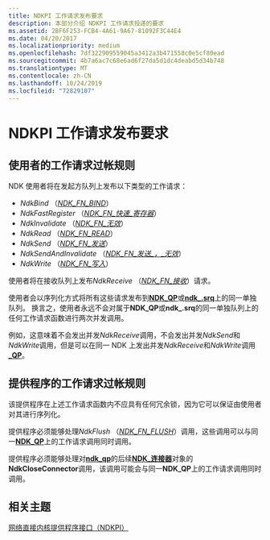 ```yaml
---
title: NDKPI 工作请求发布要求
description: 本部分介绍 NDKPI 工作请求投递的要求
ms.assetid: 2BF6F253-FCB4-4A61-9A67-81092F3C44E4
ms.date: 04/20/2017
ms.localizationpriority: medium
ms.openlocfilehash: 7df322909559045a3412a3b471558c0e5cf80ead
ms.sourcegitcommit: 4b7a6ac7c68e6ad6f27da5d1dc4deabd5d34b748
ms.translationtype: MT
ms.contentlocale: zh-CN
ms.lasthandoff: 10/24/2019
ms.locfileid: "72829107"
---
```

# <a name="ndkpi-work-request-posting-requirements"></a>NDKPI 工作请求发布要求


## <a name="work-request-posting-rules-for-the-consumer"></a>使用者的工作请求过帐规则


NDK 使用者将在发起方队列上发布以下类型的工作请求：

-   *NdkBind* （[*NDK\_FN\_BIND*](https://docs.microsoft.com/windows-hardware/drivers/ddi/ndkpi/nc-ndkpi-ndk_fn_bind)）
-   *NdkFastRegister* （[*NDK\_FN\_快速\_寄存器*](https://docs.microsoft.com/windows-hardware/drivers/ddi/ndkpi/nc-ndkpi-ndk_fn_fast_register)）
-   *NdkInvalidate* （[*NDK\_FN\_无效*](https://docs.microsoft.com/windows-hardware/drivers/ddi/ndkpi/nc-ndkpi-ndk_fn_invalidate)）
-   *NdkRead* （[*NDK\_FN\_READ*](https://docs.microsoft.com/windows-hardware/drivers/ddi/ndkpi/nc-ndkpi-ndk_fn_read)）
-   *NdkSend* （[*NDK\_FN\_发送*](https://docs.microsoft.com/windows-hardware/drivers/ddi/ndkpi/nc-ndkpi-ndk_fn_send)）
-   *NdkSendAndInvalidate* （[*NDK\_FN\_发送\_，\_无效*](https://docs.microsoft.com/windows-hardware/drivers/ddi/ndkpi/nc-ndkpi-ndk_fn_send_and_invalidate)）
-   *NdkWrite* （[*NDK\_FN\_写入*](https://docs.microsoft.com/windows-hardware/drivers/ddi/ndkpi/nc-ndkpi-ndk_fn_write)）

使用者将在接收队列上发布*NdkReceive* （[*NDK\_FN\_接收*](https://docs.microsoft.com/windows-hardware/drivers/ddi/ndkpi/nc-ndkpi-ndk_fn_receive)）请求。

使用者会以序列化方式将所有这些请求发布到[**NDK\_QP**](https://docs.microsoft.com/windows-hardware/drivers/ddi/ndkpi/ns-ndkpi-_ndk_qp)或[**ndk\_.srq**](https://docs.microsoft.com/windows-hardware/drivers/ddi/ndkpi/ns-ndkpi-_ndk_srq)上的同一单独队列。 换言之，使用者永远不会对属于**NDK\_QP**或**ndk\_.srq**的同一单独队列上的任何工作请求函数进行两次并发调用。

例如，这意味着不会发出并发*NdkReceive*调用，不会发出并发*NdkSend*和*NdkWrite*调用，但是可以在同一 NDK 上发出并发*NdkReceive*和*NdkWrite*调用[ **\_QP**](https://docs.microsoft.com/windows-hardware/drivers/ddi/ndkpi/ns-ndkpi-_ndk_qp)。

## <a name="work-request-posting-rules-for-the-provider"></a>提供程序的工作请求过帐规则


该提供程序在上述工作请求函数内不应具有任何冗余锁，因为它可以保证由使用者对其进行序列化。

提供程序必须能够处理*NdkFlush* （[*NDK\_FN\_FLUSH*](https://docs.microsoft.com/windows-hardware/drivers/ddi/ndkpi/nc-ndkpi-ndk_fn_flush)）调用，这些调用可以与同一[**NDK\_QP**](https://docs.microsoft.com/windows-hardware/drivers/ddi/ndkpi/ns-ndkpi-_ndk_qp)上的工作请求调用同时调用。

提供程序必须能够处理对[**ndk\_qp**](https://docs.microsoft.com/windows-hardware/drivers/ddi/ndkpi/ns-ndkpi-_ndk_qp)的后续[**NDK\_连接器**](https://docs.microsoft.com/windows-hardware/drivers/ddi/ndkpi/ns-ndkpi-_ndk_connector)对象的**NdkCloseConnector**调用，该调用可能会与同一**NDK\_QP**上的工作请求调用同时调用。

## <a name="related-topics"></a>相关主题


[网络直接内核提供程序接口（NDKPI）](network-direct-kernel-programming-interface--ndkpi-.md)

 

 






